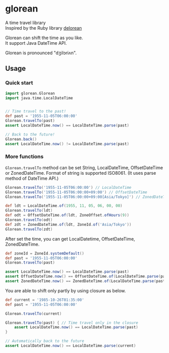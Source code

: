 # glorean

A time travel library  
Inspired by the Ruby library [delorean](https://github.com/bebanjo/delorean)

Glorean can shift the time as you like.  
It support Java DateTime API.

Glorean is pronounced "dʒilɔriʌn".

## Usage

### Quick start

```groovy
import glorean.Glorean
import java.time.LocalDateTime


// Time travel to the past!
def past = '1955-11-05T06:00:00'
Glorean.travelTo(past)
assert LocalDateTime.now() == LocalDateTime.parse(past)

// Back to the future!
Glorean.back()
assert LocalDateTime.now() != LocalDateTime.parse(past)
```

### More functions

`Glorean.travelTo` method can be set String, LocalDateTime, OffsetDateTime or ZonedDateTime.
Format of string is supported ISO8061. (It uses parse method of DateTime API.)

```groovy
Glorean.travelTo('1955-11-05T06:00:00') // LocalDateTime
Glorean.travelTo('1955-11-05T06:00:00+09:00') // OffsetDateTime
Glorean.travelTo('1955-11-05T06:00:00+09:00[Asia/Tokyo]') // ZonedDateTime

def ldt = LocalDateTime.of(1955, 11, 05, 06, 00, 00)
Glorean.travelTo(ldt)
def odt = OffsetDateTime.of(ldt, ZoneOffset.ofHours(9))
Glorean.travelTo(odt)
def zdt = ZonedDateTime.of(ldt, ZoneId.of('Asia/Tokyo'))
Glorean.travelTo(zdt)
```

After set the time, you can get LocalDatetime, OffsetDateTime, ZonedDateTime.

```groovy
def zoneId = ZoneId.systemDefault()
def past = '1955-11-05T06:00:00'
Glorean.travelTo(past)

assert LocalDateTime.now() == LocalDateTime.parse(past)
assert OffsetDateTime.now() == OffsetDateTime.of(LocalDateTime.parse(past), zoneId.offset)
assert ZonedDateTime.now() == ZonedDateTime.of(LocalDateTime.parse(past), zoneId)
```

You are able to shift only partly by using closure as below.

```groovy
def current = '1985-10-26T01:35:00'
def past = '1955-11-05T06:00:00'

Glorean.travelTo(current)

Glorean.travelTo(past) { // Time travel only in the closure
    assert LocalDateTime.now() == LocalDateTime.parse(past)
}

// Automatically back to the future
assert LocalDateTime.now() == LocalDateTime.parse(current)
```